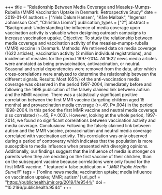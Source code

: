 +++
title = "Relationship Between Media Coverage and Measles-Mumps-Rubella (MMR) Vaccination Uptake in Denmark: Retrospective Study"
date = 2019-01-01
authors = ["Niels Dalum Hansen", "Kåre Mølbak", "Ingemar Johansson Cox", "Christina Lioma"]
publication_types = ["2"]
abstract = "Background: Understanding the influence of media coverage upon vaccination activity is valuable when designing outreach campaigns to increase vaccination uptake. Objective: To study the relationship between media coverage and vaccination activity of the measles-mumps-rubella (MMR) vaccine in Denmark. Methods: We retrieved data on media coverage (1622 articles), vaccination activity (2 million individual registrations), and incidence of measles for the period 1997-2014. All 1622 news media articles were annotated as being provaccination, antivaccination, or neutral. Seasonal and serial dependencies were removed from the data, after which cross-correlations were analyzed to determine the relationship between the different signals. Results: Most (65%) of the anti-vaccination media coverage was observed in the period 1997-2004, immediately before and following the 1998 publication of the falsely claimed link between autism and the MMR vaccine. There was a statistically significant positive correlation between the first MMR vaccine (targeting children aged 15 months) and provaccination media coverage (r=.49, P=.004) in the period 1998-2004. In this period the first MMR vaccine and neutral media coverage also correlated (r=.45, P=.003). However, looking at the whole period, 1997-2014, we found no significant correlations between vaccination activity and media coverage. Conclusions: Following the falsely claimed link between autism and the MMR vaccine, provaccination and neutral media coverage correlated with vaccination activity. This correlation was only observed during a period of controversy which indicates that the population is more susceptible to media influence when presented with diverging opinions. Additionally, our findings suggest that the influence of media is stronger on parents when they are deciding on the first vaccine of their children, than on the subsequent vaccine because correlations were only found for the first MMR vaccine. "
featured = false
publication = "*JMIR Public Health Surveill*"
tags = ["online news media; vaccination uptake; media influence on vaccination uptake; MMR; autism"]
url_pdf = "https://publichealth.jmir.org/2019/1/e9544/"
doi = "10.2196/publichealth.9544"
+++

